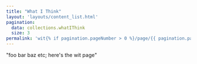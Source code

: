 ```yaml
---
title: "What I Think"
layout: 'layouts/content_list.html'
pagination:
  data: collections.whatIThink
  size: 3
permalink: 'wit{% if pagination.pageNumber > 0 %}/page/{{ pagination.pageNumber }}{% endif %}/'
---
```


"foo bar baz etc; here's the wit page"